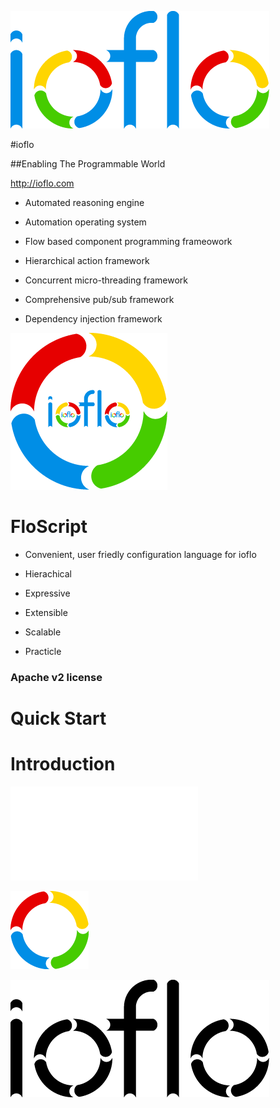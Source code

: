 
![Logo](docs/images/ioflo_logo.png?raw=true)

#ioflo

##Enabling The Programmable World

http://ioflo.com


* Automated reasoning engine

* Automation operating system

* Flow based component programming frameowork

* Hierarchical action framework

* Concurrent micro-threading framework

* Comprehensive pub/sub framework

* Dependency injection framework


![ORecurse](docs/images/ioflo_o_recurse.png?raw=true)



# FloScript

* Convenient, user friedly configuration language for ioflo

* Hierachical

* Expressive

* Extensible

* Scalable

* Practicle


### Apache v2 license

# Quick Start


# Introduction


![SysArch](docs/images/IofloSysArch.pdf?raw=true)

![O](docs/images/ioflo_o.png?raw=true)


![LogoBlack](docs/images/ioflo_logo_black.png?raw=true)